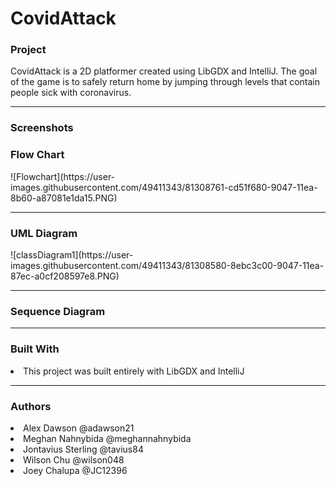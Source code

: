# CovidAttack
 <h3> Project </h3>
 CovidAttack is a 2D platformer created using LibGDX and IntelliJ. The goal of the game is to safely return home by jumping through levels that contain people sick with coronavirus.
 <hr size = "1">
 <h3> Screenshots </h3>
 
 <h3> Flow Chart </h3>
  ![Flowchart](https://user-images.githubusercontent.com/49411343/81308761-cd51f680-9047-11ea-8b60-a87081e1da15.PNG)

 <hr size = "1">
  
 <h3> UML Diagram </h3>
  ![classDiagram1](https://user-images.githubusercontent.com/49411343/81308580-8ebc3c00-9047-11ea-87ec-a0cf208597e8.PNG)
 <hr size = "1">
  
 <h3> Sequence Diagram </h3>
  
 <hr size = "1">
 
 <h3> Built With </h3>
  <li>This project was built entirely with LibGDX and IntelliJ </li>
  
   
  <hr size = "1">
  
  <h3> Authors </h3>
       <li>Alex Dawson @adawson21 </li>
       <li>Meghan Nahnybida @meghannahnybida </li>
       <li>Jontavius Sterling @tavius84 </li>
       <li>Wilson Chu @wilson048 </li>
       <li>Joey Chalupa @JC12396 </li>
       
